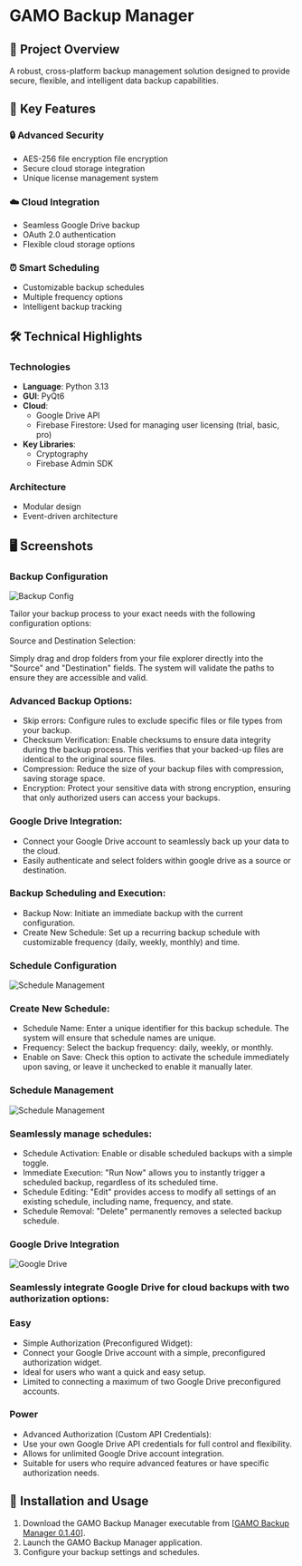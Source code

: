 # GAMO Backup Manager

## 🚀 Project Overview
A robust, cross-platform backup management solution designed to provide secure, flexible, and intelligent data backup capabilities.

## 🌟 Key Features

### 🔒 Advanced Security
- AES-256 file encryption file encryption
- Secure cloud storage integration
- Unique license management system

### ☁️ Cloud Integration
- Seamless Google Drive backup
- OAuth 2.0 authentication
- Flexible cloud storage options

### ⏰ Smart Scheduling
- Customizable backup schedules
- Multiple frequency options
- Intelligent backup tracking

## 🛠 Technical Highlights

### Technologies
- **Language**: Python 3.13
- **GUI**: PyQt6
- **Cloud**: 
  - Google Drive API
  -  Firebase Firestore: Used for managing user licensing (trial, basic, pro)
- **Key Libraries**: 
  - Cryptography
  - Firebase Admin SDK

### Architecture
- Modular design
- Event-driven architecture

## 🖥 Screenshots

### Backup Configuration
![Backup Config](./Screenshots/backup_config.png)

Tailor your backup process to your exact needs with the following configuration options:

Source and Destination Selection:

Simply drag and drop folders from your file explorer directly into the "Source" and "Destination" fields.
The system will validate the paths to ensure they are accessible and valid.

### Advanced Backup Options:
- Skip errors: Configure rules to exclude specific files or file types from your backup.
- Checksum Verification: Enable checksums to ensure data integrity during the backup process. This verifies that your backed-up files are identical to the original source files.
- Compression: Reduce the size of your backup files with compression, saving storage space.
- Encryption: Protect your sensitive data with strong encryption, ensuring that only authorized users can access your backups.

### Google Drive Integration:
- Connect your Google Drive account to seamlessly back up your data to the cloud.
- Easily authenticate and select folders within google drive as a source or destination.

### Backup Scheduling and Execution:
- Backup Now: Initiate an immediate backup with the current configuration.
- Create New Schedule: Set up a recurring backup schedule with customizable frequency (daily, weekly, monthly) and time.


### Schedule Configuration

![Schedule Management](./Screenshots/schedule_config.PNG)

### Create New Schedule:
- Schedule Name: Enter a unique identifier for this backup schedule. The system will ensure that schedule names are unique.
- Frequency: Select the backup frequency: daily, weekly, or monthly.
- Enable on Save: Check this option to activate the schedule immediately upon saving, or leave it unchecked to enable it manually later.


### Schedule Management

![Schedule Management](./Screenshots/schedules_management.PNG)

### Seamlessly manage schedules:
- Schedule Activation: Enable or disable scheduled backups with a simple toggle.
- Immediate Execution: "Run Now" allows you to instantly trigger a scheduled backup, regardless of its scheduled time.
- Schedule Editing: "Edit" provides access to modify all settings of an existing schedule, including name, frequency, and state.
- Schedule Removal: "Delete" permanently removes a selected backup schedule.


### Google Drive Integration

![Google Drive](./Screenshots/google_drive_integration.PNG)

### Seamlessly integrate Google Drive for cloud backups with two authorization options:
### Easy 
- Simple Authorization (Preconfigured Widget):
- Connect your Google Drive account with a simple, preconfigured authorization widget.
- Ideal for users who want a quick and easy setup.
- Limited to connecting a maximum of two Google Drive preconfigured accounts.

### Power
- Advanced Authorization (Custom API Credentials):
- Use your own Google Drive API credentials for full control and flexibility.
- Allows for unlimited Google Drive account integration.
- Suitable for users who require advanced features or have specific authorization needs.


## 🚀 Installation and Usage
1.  Download the GAMO Backup Manager executable from [[GAMO Backup Manager 0.1.40](https://drive.google.com/drive/folders/1mDjHMLS9J6eKggo8z3kfggRr31gpEIIu?usp=sharing)].
4.  Launch the GAMO Backup Manager application.
5.  Configure your backup settings and schedules.
